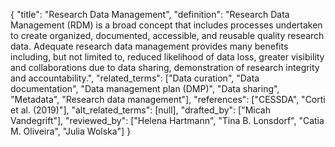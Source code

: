 {
    "title": "Research Data Management",
    "definition": "Research Data Management (RDM) is a broad concept that includes processes undertaken to create organized, documented, accessible, and reusable quality research data. Adequate research data management provides many benefits including, but not limited to, reduced likelihood of data loss, greater visibility and collaborations due to data sharing, demonstration of research integrity and accountability.",
    "related_terms": ["Data curation", "Data documentation", "Data management plan (DMP)", "Data sharing", "Metadata", "Research data management"],
    "references": ["CESSDA", "Corti et al. (2019)"],
    "alt_related_terms": [null],
    "drafted_by": ["Micah Vandegrift"],
    "reviewed_by": ["Helena Hartmann", "Tina B. Lonsdorf", "Catia M. Oliveira", "Julia Wolska"]
  }
